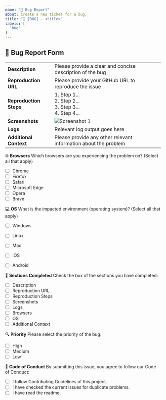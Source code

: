 ```yaml
---
name: "🐛 Bug Report"
about: Create a new ticket for a bug. 
title: "🐛 [BUG] - <title>"
labels: [
  "bug"
]
---
```

## 🐛 Bug Report Form

|                |                     |
|----------------|---------------------|
| **Description** | Please provide a clear and concise description of the bug |
| **Reproduction URL** | Please provide your GitHub URL to reproduce the issue |
| **Reproduction Steps** | 1. Step 1...<br>2. Step 2...<br>3. Step 3...<br>4. Step 4... |
| **Screenshots** | ![Screenshot 1](screenshot1.png) |
| **Logs** | Relevant log output goes here |
| **Additional Context** | Please provide any other relevant information about the problem |

🌐 **Browsers**
Which browsers are you experiencing the problem on? (Select all that apply)

- [ ] Chrome
- [ ] Firefox
- [ ] Safari
- [ ] Microsoft Edge
- [ ] Opera
- [ ] Brave

💻 **OS**
What is the impacted environment (operating system)? (Select all that apply)

- [ ] Windows
- [ ] Linux
- [ ] Mac
- [ ] iOS
- [ ] Android


📝 **Sections Completed**
Check the box of the sections you have completed:

- [ ] Description
- [ ] Reproduction URL
- [ ] Reproduction Steps
- [ ] Screenshots
- [ ] Logs
- [ ] Browsers
- [ ] OS
- [ ] Additional Context

🔍 **Priority**
Please select the priority of the bug:
- [ ] High
- [ ] Medium
- [ ] Low

📜 **Code of Conduct**
By submitting this issue, you agree to follow our Code of Conduct:

- [ ] I follow Contributing Guidelines of this project.
- [ ] I have checked the current issues for duplicate problems.
- [ ] I have read the readme.
